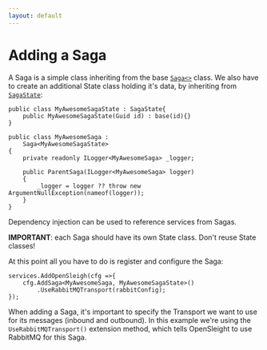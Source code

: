 ```yaml
---
layout: default
---
```


# Adding a Saga

A Saga is a simple class inheriting from the base [`Saga<>`](https://github.com/mizrael/OpenSleigh/blob/develop/src/OpenSleigh.Core/Saga.cs) class. We also have to create an additional State class holding it's data, by inheriting from [`SagaState`](https://github.com/mizrael/OpenSleigh/blob/develop/src/OpenSleigh.Core/SagaState.cs):

```
public class MyAwesomeSagaState : SagaState{
    public MyAwesomeSagaState(Guid id) : base(id){}
}

public class MyAwesomeSaga :
    Saga<MyAwesomeSagaState>
{
    private readonly ILogger<MyAwesomeSaga> _logger;       

    public ParentSaga(ILogger<MyAwesomeSaga> logger)
    {
        _logger = logger ?? throw new ArgumentNullException(nameof(logger));
    }
}
```

Dependency injection can be used to reference services from Sagas.

**IMPORTANT**: each Saga should have its own State class. Don't reuse State classes!

At this point all you have to do is register and configure the Saga:
```
services.AddOpenSleigh(cfg =>{
    cfg.AddSaga<MyAwesomeSaga, MyAwesomeSagaState>()      
        .UseRabbitMQTransport(rabbitConfig);
});
```

When adding a Saga, it's important to specify the Transport we want to use for its messages (inbound and outbound). In this example we're using the `UseRabbitMQTransport()` extension method, which tells OpenSleight to use RabbitMQ for this Saga.
